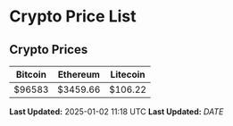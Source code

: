 # Crypto Price List

## Crypto Prices
| Bitcoin | Ethereum | Litecoin |
| ------- | -------- | -------- |
| $96583 | $3459.66 | $106.22 |
**Last Updated:** 2025-01-02 11:18 UTC
**Last Updated:** $DATE$
